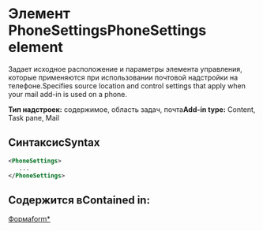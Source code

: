 # <a name="phonesettings-element"></a><span data-ttu-id="639e1-101">Элемент PhoneSettings</span><span class="sxs-lookup"><span data-stu-id="639e1-101">PhoneSettings element</span></span>

<span data-ttu-id="639e1-102">Задает исходное расположение и параметры элемента управления, которые применяются при использовании почтовой надстройки на телефоне.</span><span class="sxs-lookup"><span data-stu-id="639e1-102">Specifies source location and control settings that apply when your mail add-in is used on a phone.</span></span>

<span data-ttu-id="639e1-103">**Тип надстроек:** содержимое, область задач, почта</span><span class="sxs-lookup"><span data-stu-id="639e1-103">**Add-in type:** Content, Task pane, Mail</span></span>

## <a name="syntax"></a><span data-ttu-id="639e1-104">Синтаксис</span><span class="sxs-lookup"><span data-stu-id="639e1-104">Syntax</span></span>

```XML
<PhoneSettings>
   ...
</PhoneSettings>
```

## <a name="contained-in"></a><span data-ttu-id="639e1-105">Содержится в</span><span class="sxs-lookup"><span data-stu-id="639e1-105">Contained in:</span></span>

[<span data-ttu-id="639e1-106">Форма</span><span class="sxs-lookup"><span data-stu-id="639e1-106">form\*</span></span>](form.md)

